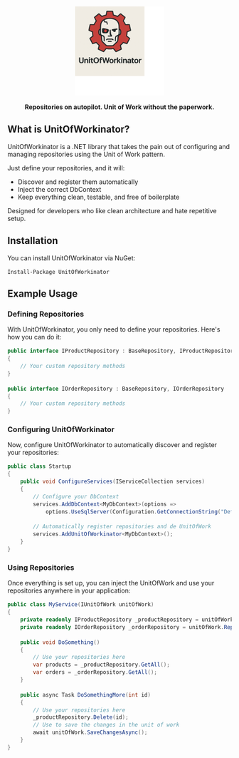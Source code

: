 <p align="center">
  <img src="assets/logo.png" alt="UnitOfWorkinator logo" width="200"/>
</p>

<p align="center"><b>Repositories on autopilot. Unit of Work without the paperwork.</b></p>

## What is UnitOfWorkinator?

UnitOfWorkinator is a .NET library that takes the pain out of configuring and managing repositories using the Unit of Work pattern.

Just define your repositories, and it will:
- Discover and register them automatically
- Inject the correct DbContext
- Keep everything clean, testable, and free of boilerplate

Designed for developers who like clean architecture and hate repetitive setup.

## Installation

You can install UnitOfWorkinator via NuGet:
```
Install-Package UnitOfWorkinator
```
## Example Usage
### Defining Repositories

With UnitOfWorkinator, you only need to define your repositories. Here's how you can do it:
```csharp
public interface IProductRepository : BaseRepository, IProductRepository
{
    // Your custom repository methods
}

public interface IOrderRepository : BaseRepository, IOrderRepository
{
    // Your custom repository methods
}
```
### Configuring UnitOfWorkinator
Now, configure UnitOfWorkinator to automatically discover and register your repositories:
```csharp
public class Startup
{
    public void ConfigureServices(IServiceCollection services)
    {
        // Configure your DbContext
        services.AddDbContext<MyDbContext>(options =>
            options.UseSqlServer(Configuration.GetConnectionString("DefaultConnection")));
        
        // Automatically register repositories and de UnitOfWork
        services.AddUnitOfWorkinator<MyDbContext>();
    }
}
```
### Using Repositories
Once everything is set up, you can inject the UnitOfWork and use your repositories anywhere in your application:
```csharp
public class MyService(IUnitOfWork unitOfWork)
{
    private readonly IProductRepository _productRepository = unitOfWork.Repository<IProductRepository>();
    private readonly IOrderRepository _orderRepository = unitOfWork.Repository<IOrderRepository>();

    public void DoSomething()
    {
        // Use your repositories here
        var products = _productRepository.GetAll();
        var orders = _orderRepository.GetAll();
    }
    
    public async Task DoSomethingMore(int id)
    {
        // Use your repositories here
        _productRepository.Delete(id);
        // Use to save the changes in the unit of work
        await unitOfWork.SaveChangesAsync();
    }
}
```
